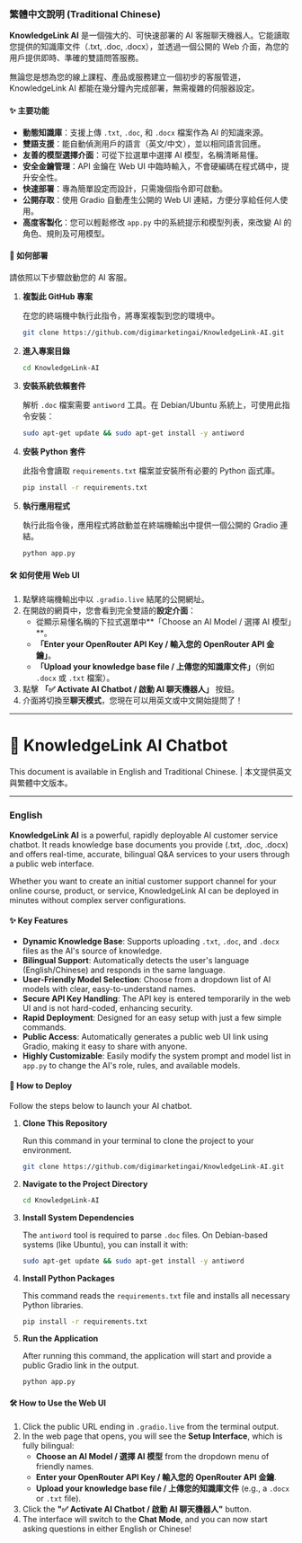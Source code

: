 
### 繁體中文說明 (Traditional Chinese)

**KnowledgeLink AI** 是一個強大的、可快速部署的 AI 客服聊天機器人。它能讀取您提供的知識庫文件（.txt, .doc, .docx），並透過一個公開的 Web 介面，為您的用戶提供即時、準確的雙語問答服務。

無論您是想為您的線上課程、產品或服務建立一個初步的客服管道，KnowledgeLink AI 都能在幾分鐘內完成部署，無需複雜的伺服器設定。

#### ✨ 主要功能

- **動態知識庫**：支援上傳 `.txt`, `.doc`, 和 `.docx` 檔案作為 AI 的知識來源。
- **雙語支援**：能自動偵測用戶的語言（英文/中文），並以相同語言回應。
- **友善的模型選擇介面**：可從下拉選單中選擇 AI 模型，名稱清晰易懂。
- **安全金鑰管理**：API 金鑰在 Web UI 中臨時輸入，不會硬編碼在程式碼中，提升安全性。
- **快速部署**：專為簡單設定而設計，只需幾個指令即可啟動。
- **公開存取**：使用 Gradio 自動產生公開的 Web UI 連結，方便分享給任何人使用。
- **高度客製化**：您可以輕鬆修改 `app.py` 中的系統提示和模型列表，來改變 AI 的角色、規則及可用模型。

#### 🚀 如何部署

請依照以下步驟啟動您的 AI 客服。

1.  **複製此 GitHub 專案**

    在您的終端機中執行此指令，將專案複製到您的環境中。
    ```bash
    git clone https://github.com/digimarketingai/KnowledgeLink-AI.git
    ```

2.  **進入專案目錄**
    ```bash
    cd KnowledgeLink-AI
    ```

3.  **安裝系統依賴套件**

    解析 `.doc` 檔案需要 `antiword` 工具。在 Debian/Ubuntu 系統上，可使用此指令安裝：
    ```bash
    sudo apt-get update && sudo apt-get install -y antiword
    ```

4.  **安裝 Python 套件**

    此指令會讀取 `requirements.txt` 檔案並安裝所有必要的 Python 函式庫。
    ```bash
    pip install -r requirements.txt
    ```

5.  **執行應用程式**

    執行此指令後，應用程式將啟動並在終端機輸出中提供一個公開的 Gradio 連結。
    ```bash
    python app.py
    ```

#### 🛠️ 如何使用 Web UI

1.  點擊終端機輸出中以 `.gradio.live` 結尾的公開網址。
2.  在開啟的網頁中，您會看到完全雙語的**設定介面**：
    -   從顯示易懂名稱的下拉式選單中**「Choose an AI Model / 選擇 AI 模型」**。
    -   **「Enter your OpenRouter API Key / 輸入您的 OpenRouter API 金鑰」**。
    -   **「Upload your knowledge base file / 上傳您的知識庫文件」**（例如 `.docx` 或 `.txt` 檔案）。
3.  點擊 **「✅ Activate AI Chatbot / 啟動 AI 聊天機器人」** 按鈕。
4.  介面將切換至**聊天模式**，您現在可以用英文或中文開始提問了！

---

# 🤖 KnowledgeLink AI Chatbot

This document is available in English and Traditional Chinese. | 本文提供英文與繁體中文版本。

---

### English

**KnowledgeLink AI** is a powerful, rapidly deployable AI customer service chatbot. It reads knowledge base documents you provide (.txt, .doc, .docx) and offers real-time, accurate, bilingual Q&A services to your users through a public web interface.

Whether you want to create an initial customer support channel for your online course, product, or service, KnowledgeLink AI can be deployed in minutes without complex server configurations.

#### ✨ Key Features

- **Dynamic Knowledge Base**: Supports uploading `.txt`, `.doc`, and `.docx` files as the AI's source of knowledge.
- **Bilingual Support**: Automatically detects the user's language (English/Chinese) and responds in the same language.
- **User-Friendly Model Selection**: Choose from a dropdown list of AI models with clear, easy-to-understand names.
- **Secure API Key Handling**: The API key is entered temporarily in the web UI and is not hard-coded, enhancing security.
- **Rapid Deployment**: Designed for an easy setup with just a few simple commands.
- **Public Access**: Automatically generates a public web UI link using Gradio, making it easy to share with anyone.
- **Highly Customizable**: Easily modify the system prompt and model list in `app.py` to change the AI's role, rules, and available models.

#### 🚀 How to Deploy

Follow the steps below to launch your AI chatbot.

1.  **Clone This Repository**

    Run this command in your terminal to clone the project to your environment.
    ```bash
    git clone https://github.com/digimarketingai/KnowledgeLink-AI.git
    ```

2.  **Navigate to the Project Directory**
    ```bash
    cd KnowledgeLink-AI
    ```

3.  **Install System Dependencies**

    The `antiword` tool is required to parse `.doc` files. On Debian-based systems (like Ubuntu), you can install it with:
    ```bash
    sudo apt-get update && sudo apt-get install -y antiword
    ```

4.  **Install Python Packages**

    This command reads the `requirements.txt` file and installs all necessary Python libraries.
    ```bash
    pip install -r requirements.txt
    ```

5.  **Run the Application**

    After running this command, the application will start and provide a public Gradio link in the output.
    ```bash
    python app.py
    ```

#### 🛠️ How to Use the Web UI

1.  Click the public URL ending in `.gradio.live` from the terminal output.
2.  In the web page that opens, you will see the **Setup Interface**, which is fully bilingual:
    -   **Choose an AI Model / 選擇 AI 模型** from the dropdown menu of friendly names.
    -   **Enter your OpenRouter API Key / 輸入您的 OpenRouter API 金鑰**.
    -   **Upload your knowledge base file / 上傳您的知識庫文件** (e.g., a `.docx` or `.txt` file).
3.  Click the **"✅ Activate AI Chatbot / 啟動 AI 聊天機器人"** button.
4.  The interface will switch to the **Chat Mode**, and you can now start asking questions in either English or Chinese!
